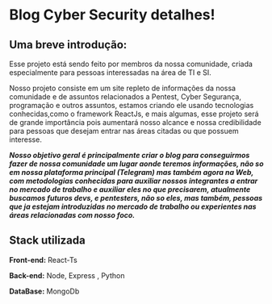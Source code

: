 
# Blog Cyber Security detalhes!

## Uma breve introdução:
Esse projeto está sendo feito por membros da nossa comunidade, criada especialmente para pessoas interessadas na área de TI e SI.

Nosso projeto consiste em um site repleto de informações da nossa comunidade e de assuntos relacionados a Pentest, Cyber Segurança, programação e outros assuntos, estamos criando ele usando tecnologias conhecidas,como o framework ReactJs, e mais algumas, esse projeto será de grande importância pois aumentará nosso alcance e nossa credibilidade para pessoas que desejam entrar nas áreas citadas ou que possuem interesse.


**_Nosso objetivo geral é principalmente criar o blog para conseguirmos fazer de nossa comunidade um lugar aonde teremos informações, não so em nossa plataforma principal (Telegram) mas também agora na Web, com metodologias conhecidas para auxiliar nossos integrantes a entrar no mercado de trabalho e auxiliar eles no que precisarem, atualmente buscamos futuros devs, e pentesters, não so eles, mas também, pessoas que ja estejam introduzidas no mercado de trabalho ou experientes nas áreas relacionadas com nosso foco._**
## Stack utilizada

**Front-end:** React-Ts

**Back-end:** Node, Express , Python

**DataBase:** MongoDb

